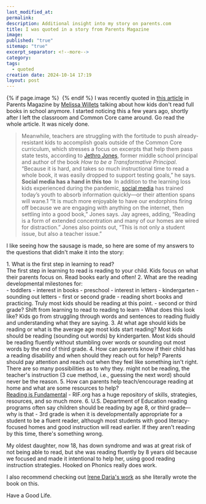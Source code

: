 ```yaml
---
last_modified_at: 
permalink: 
description: Additional insight into my story on parents.com
title: I was quoted in a story from Parents Magazine
image: 
published: "true"
sitemap: "true"
excerpt_separator: <!--more-->
category: 
tags:
  - quoted
creation date: 2024-10-14 17:19
layout: post
---
```



{% if page.image %} <img src="{{ page.image }}" alt=""> {% endif %}
I was recently quoted in [this article](https://www.parents.com/why-kids-are-no-longer-reading-full-books-8724446) in Parents Magazine by [Melissa Willets](https://www.parents.com/author/melissa-willets/) talking about how kids don't read full books in school anymore. I started noticing this a few years ago, shortly after I left the classroom and Common Core came around. Go read the whole article. It was nicely done. 
> Meanwhile, teachers are struggling with the fortitude to push already-resistant kids to accomplish goals outside of the Common Core curriculum, which stresses a focus on excerpts that help them pass state tests, according to [Jethro Jones](https://www.jethrojones.com/), former middle school principal and author of the book _How to be a Transformative Principal_.
> “Because it is hard, and takes so much instructional time to read a whole book, it was easily dropped to support testing goals,” he says.
> **Social media has a hand in this too** 
> In addition to the learning loss kids experienced during the pandemic, [social media](https://www.parents.com/parenting/better-parenting/advice/why-its-never-too-early-to-teach-your-child-good-social-media/) has trained today’s youth to absorb information quickly—or their attention spans will wane.1
> “It is much more enjoyable to have our endorphins firing off because we are engaging with anything on the internet, then settling into a good book,” Jones says.
> Jay agrees, adding, “Reading is a form of extended concentration and many of our homes are wired for distraction.”
> Jones also points out, “This is not only a student issue, but also a teacher issue.”

I like seeing how the sausage is made, so here are some of my answers to the questions that didn't make it into the story: 

1\. What is the first step in learning to read?  
The first step in learning to read is reading to your child. Kids focus on what their parents focus on. Read books early and often! 
2\. What are the reading developmental milestones for:  
\- toddlers  - interest in books
\- preschool  - interest in letters
\- kindergarten  - sounding out letters
\- first or second grade  - reading short books and practicing. Truly most kids should be reading at this point. 
\- second or third grade?  Shift from learning to read to reading to learn - What does this look like? Kids go from struggling through words and sentences to reading fluidly and understanding what they are saying. 
3\. At what age should kids be reading or what is the average age most kids start reading?  Most kids should be reading (sounding out words) by kindergarten. Most kids should be reading fluently without stumbling over words or sounding out most words by the end of third grade. 
4\. How can parents know if their child has a reading disability and when should they reach out for help?  Parents should pay attention and reach out when they feel like something isn't right. There are so many possibilities as to why they. might not be reading, the teacher's instruction (3 cue method, i.e., guessing the next word) should never be the reason. 
5\. How can parents help teach/encourage reading at home and what are some resources to help?  
[Reading is Fundamental](https://rif.org) - RIF.org has a huge repository of skills, strategies, resources, and so much more. 
6\. U.S. Department of Education reading programs often say children should be reading by age 8, or third grade—why is that - 3rd grade is when it is developmentally appropriate for a student to be a fluent reader, although most students with good literacy-focused homes and good instruction will read earlier. If they aren't reading by this time, there's something wrong. 

My oldest daughter, now 18, has down syndrome and was at great risk of not being able to read, but she was reading fluently by 8 years old because we focused and made it intentional to help her, using good reading instruction strategies. Hooked on Phonics really does work. 

I also recommend checking out [Irene Daria's work](https://stepstoreading.com) as she literally wrote the book on this. 

Have a Good Life.